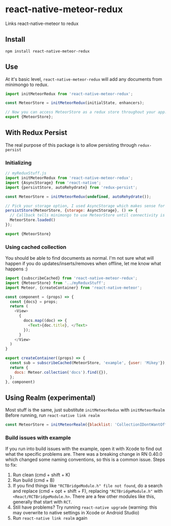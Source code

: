 # react-native-meteor-redux
Links react-native-meteor to redux

## Install
`npm install react-native-meteor-redux`

## Use
At it's basic level, `react-native-meteor-redux` will add any documents from minimongo to redux.
````javascript
import initMeteorRedux from 'react-native-meteor-redux';

const MeteorStore = initMeteorRedux(initialState, enhancers);

// Now you can access MeteorStore as a redux store throughout your app.
export {MeteorStore};
````

## With Redux Persist
The real purpose of this package is to allow persisting through `redux-persist`
### Initializing
````javascript
// myReduxStuff.js
import initMeteorRedux from 'react-native-meteor-redux';
import {AsyncStorage} from 'react-native';
import {persistStore, autoRehydrate} from 'redux-persist';

const MeteorStore = initMeteorRedux(undefined, autoRehydrate());

// Pick your storage option, I used AsyncStorage which makes sense for react-native
persistStore(MeteorStore, {storage: AsyncStorage}, () => {
  // Callback tells minimongo to use MeteorStore until connectivity is restored
  MeteorStore.loaded()
});

export {MeteorStore}
````

### Using cached collection
You should be able to find documents as normal. I'm not sure what will happen if you do updates/inserts/removes when offline, let me know what happens :)

````javascript
import {subscribeCached} from 'react-native-meteor-redux';
import {MeteorStore} from '../myReduxStuff';
import Meteor, {createContainer} from 'react-native-meteor';

const component = (props) => {
  const {docs} = props;
  return (
    <View>
      {
        docs.map((doc) => {
          <Text>{doc.title}, </Text>
        });
      }
    </View>
  )
}

export createContainer((props) => {
  const sub = subscribeCached(MeteorStore, 'example', {user: 'Mikey'});
  return {
    docs: Meteor.collection('docs').find({}),
  };
}, component)

````

## Using Realm (experimental)
Most stuff is the same, just substitute `initMeteorRedux` with `initMeteorRealm`
Before running, run `react-native link realm`
````javascript
const MeteorStore = initMeteorRealm({blacklist: 'CollectionIDontWantOffline'});
````

### Build issues with example
If you run into build issues with the example, open it with Xcode to find out what the specific problems are. There was a breaking change in RN 0.40.0 which changed some naming conventions, so this is a common issue. Steps to fix:
1. Run clean (cmd + shift + K)
2. Run build (cmd + B)
3. If you find things like `"RCTBridgeModule.h" file not found`, do a search and replace (cmd + opt + shift + F), replacing `"RCTBridgeModule.h"` with `<React/RCTBridgeModule.h>`. There are a few other modules like this, generally that start with `RCT`.
4. Still have problems? Try running `react-native upgrade` (warning: this may overwrite to native settings in Xcode or Android Studio)
5. Run `react-native link realm` again
